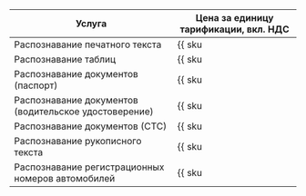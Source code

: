 | Услуга  | Цена за единицу тарификации, вкл. НДС |
|---|---|
| Распознавание печатного текста                        | {{ sku|KZT|vision_ocr.printed_text_detection.v1|string }} |
| Распознавание таблиц                                  | {{ sku|KZT|vision_ocr.text_and_table_text_detection.v1|string }} |
| Распознавание документов (паспорт)                    | {{ sku|KZT|vision_ocr.passport_text_detection.v1|string }} |
| Распознавание документов (водительское удостоверение) | {{ sku|KZT|vision_ocr.driver_license_text_detection.v1|string }} |
| Распознавание документов (СТС)                        | {{ sku|KZT|vision_ocr.vehicle_certificate_text_detection.v1|string }} |
| Распознавание рукописного текста                      | {{ sku|KZT|vision_ocr.handwriting_and_printed_text_detection.v1|string }} |
| Распознавание регистрационных номеров автомобилей     | {{ sku|KZT|vision_ocr.license_plates.v1|string }} |